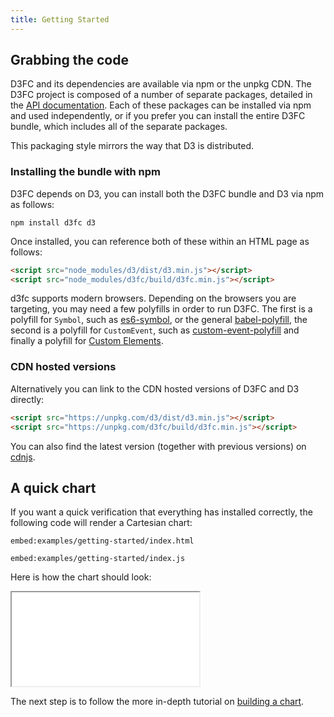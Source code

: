 ```yaml
---
title: Getting Started
---
```


## Grabbing the code

D3FC and its dependencies are available via npm or the unpkg CDN. The D3FC project is composed of a number of separate
packages, detailed in the [API documentation](/api/annotation-api). Each of these packages can be installed via npm and used independently, or if you prefer you can install the entire D3FC bundle, which includes all of the separate packages.

This packaging style mirrors the way that D3 is distributed.

### Installing the bundle with npm

D3FC depends on D3, you can install both the D3FC bundle and D3 via npm as follows:

```
npm install d3fc d3
```

Once installed, you can reference both of these within an HTML page as follows:

```html
<script src="node_modules/d3/dist/d3.min.js"></script>
<script src="node_modules/d3fc/build/d3fc.min.js"></script>
```

d3fc supports modern browsers. Depending on the browsers you are targeting, you may need a few polyfills in order to run D3FC. The first is a polyfill for `Symbol`, such as [es6-symbol](https://github.com/medikoo/es6-symbol), or the general [babel-polyfill](https://www.npmjs.com/package/babel-polyfill), the second is a polyfill for `CustomEvent`, such as [custom-event-polyfill](https://github.com/krambuhl/custom-event-polyfill) and finally a polyfill for [Custom Elements](https://github.com/WebReflection/document-register-element).

### CDN hosted versions

Alternatively you can link to the CDN hosted versions of D3FC and D3 directly:

```html
<script src="https://unpkg.com/d3/dist/d3.min.js"></script>
<script src="https://unpkg.com/d3fc/build/d3fc.min.js"></script>
```

You can also find the latest version (together with previous versions) on [cdnjs](https://cdnjs.com/libraries/d3fc).

## A quick chart

If you want a quick verification that everything has installed correctly, the following code will render a Cartesian chart:

`embed:examples/getting-started/index.html`

`embed:examples/getting-started/index.js`

Here is how the chart should look:

<a href="/examples/getting-started" class="d3fc-preview-link">
  <div class="d3fc-preview-cover"></div>
  <iframe class="d3fc-preview-home" title="d3fc-preview" src="/getting-started/index.html"></iframe>
</a>

The next step is to follow the more in-depth tutorial on [building a chart](/introduction/building-a-chart).
